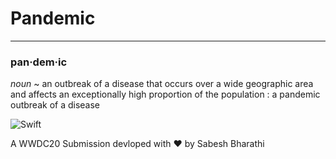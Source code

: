 # Pandemic
 ---
### pan·​dem·​ic
*noun*
~ an outbreak of a disease that occurs over a wide geographic area and affects an exceptionally high proportion of the population : a pandemic outbreak of a disease

![Swift](https://img.shields.io/badge/platform-swift-red)

A WWDC20 Submission devloped with ❤️ by Sabesh Bharathi
